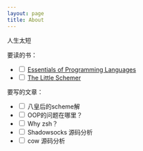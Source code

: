 ```yaml
---
layout: page
title: About
---
```


人生太短

要读的书：

- <input type="checkbox"> [Essentials of Programming Languages][1]
- <input type="checkbox"> [The Little Schemer][2]

要写的文章：

* <input type="checkbox"> 八皇后的scheme解
* <input type="checkbox"> OOP的问题在哪里？
* <input type="checkbox"> Why zsh？
* <input type="checkbox"> Shadowsocks 源码分析
* <input type="checkbox"> cow 源码分析

[1]:https://mitpress.mit.edu/books/essentials-programming-languages
[2]:https://mitpress.mit.edu/books/little-schemer
